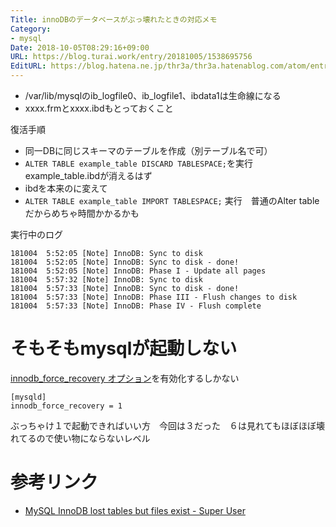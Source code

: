 ```yaml
---
Title: innoDBのデータベースがぶっ壊れたときの対応メモ
Category:
- mysql
Date: 2018-10-05T08:29:16+09:00
URL: https://blog.turai.work/entry/20181005/1538695756
EditURL: https://blog.hatena.ne.jp/thr3a/thr3a.hatenablog.com/atom/entry/10257846132645924162
---
```


- /var/lib/mysqlのib_logfile0、ib_logfile1、ibdata1は生命線になる
- xxxx.frmとxxxx.ibdもとっておくこと

復活手順

- 同一DBに同じスキーマのテーブルを作成（別テーブル名で可）
- `ALTER TABLE example_table DISCARD TABLESPACE;`を実行 example_table.ibdが消えるはず
- ibdを本来のに変えて
- `ALTER TABLE example_table IMPORT TABLESPACE;` 実行　普通のAlter tableだからめちゃ時間かかるかも

実行中のログ

```
181004  5:52:05 [Note] InnoDB: Sync to disk
181004  5:52:05 [Note] InnoDB: Sync to disk - done!
181004  5:52:05 [Note] InnoDB: Phase I - Update all pages
181004  5:57:32 [Note] InnoDB: Sync to disk
181004  5:57:33 [Note] InnoDB: Sync to disk - done!
181004  5:57:33 [Note] InnoDB: Phase III - Flush changes to disk
181004  5:57:33 [Note] InnoDB: Phase IV - Flush complete
```

# そもそもmysqlが起動しない

[innodb_force_recovery オプション](https://dev.mysql.com/doc/refman/5.6/ja/forcing-innodb-recovery.html)を有効化するしかない

```
[mysqld]
innodb_force_recovery = 1
```

ぶっちゃけ１で起動できればいい方　今回は３だった　６は見れてもほぼほぼ壊れてるので使い物にならないレベル

# 参考リンク

- [MySQL InnoDB lost tables but files exist - Super User](https://superuser.com/questions/675445/mysql-innodb-lost-tables-but-files-exist)

